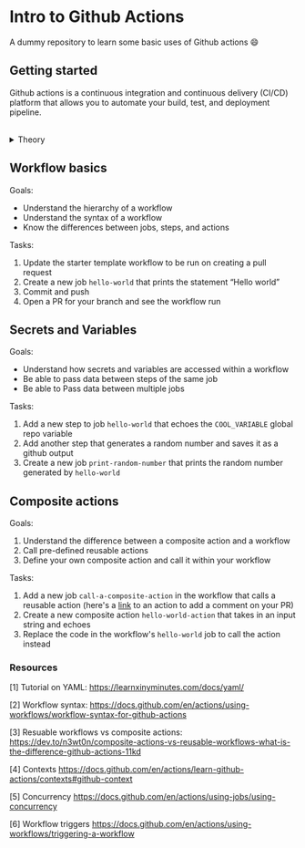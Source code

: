 # Intro to Github Actions

A dummy repository to learn some basic uses of Github actions 😄

## Getting started

Github actions is a continuous integration and continuous delivery (CI/CD) platform that allows you to automate your build, test, and deployment pipeline.
<br>
<br>

<details>
<summary> Theory </summary>
 
### Basic Components
  **Event:** A specfic activity in the repository that triggers a workflow run (eg. creating a pull-request)
  
  **Workflows:** A configurable automated process that will run one or more jobs
  
  **Jobs:** A set of steps in a workflow that is executed on the same runner
  
  **Runner:** A server that runs your workflows when their triggered
  
  **Step:** Smallest component of a workflow, an individual task run within a job
  
  **Actions:** A resuable, custom application that performs tasks required by multiple workflows
  
  In summary, an *event* triggers a *workflow* which contains multiple *jobs* each of which run on independent servers called *runners*. Jobs are made up of *steps* and may contain calling resuable *actions*.
  
  ### How it works
  
  Workflows are stored within `.github/workflows` in all repositories and are defined as YAML files. Composite actions can also be defined under a `.github/actions` directory. Github finds requried workflows within these directories and then based on how each workflow is triggered, executes them. All workflows can be found within the **Actions** tab in the repo. 
  Secrets and env variables per environment are stored in the settings. These can be on an environment, repository, or organization level.

### Communication between jobs and steps

Parts of the workflow can communicate and share data. Github allows communication between steps using outputs generated through `$GITHUB_OUTPUT`. You can also use `$GITHUB_ENV` to save outputs and then access them in a later step using `env.{VARIABLE}` Because jobs run on different runners, comunication between them would require the creation of a dependency between the jobs. If job B requires an input from job A, the 2 jobs would have to run sequentially. By default, jobs run in parallel. This order is specified via a `needs` parameter in a dependent job (here, job B).

### Composite actions vs workflows

As mentioned earlier, actions are individual tasks that you can combine to create jobs and customize your workflow. There are pre-existing actions available on [Github Marketplace](https://github.com/marketplace?type=). However, we can also create our own.

While both workflows and composite actions are reusable, there's a difference between them

|     Workflows      |              Composite Actions               |
| :----------------: | :------------------------------------------: |
|  Can't be nested   |                Can be nested                 |
|  Can use secrets   | Can't use secrets (passed as inputs instead) |
| Can be conditional |      Can't be controlled conditionally       |

For more details, look at [3] in references

### Contexts

Contexts are a way to access information about workflow runs, variables, runner environments, jobs, and steps. Each context is an object that contains properties, which can be strings or other objects. [4]

### Concurrency

Github allows useers to specify a `concurrency` variable that ensures only a single workflow or job is in progress. This is particularly useful in scenarios when we'd want only a single deployment in progress at a time (like for production environments). You can specify the concurrency using the `github` context. [5]

[**Jump to top**](#getting-started)

---

</details>

## Workflow basics

Goals:

- Understand the hierarchy of a workflow
- Understand the syntax of a workflow
- Know the differences between jobs, steps, and actions

Tasks:

1. Update the starter template workflow to be run on creating a pull request
2. Create a new job `hello-world` that prints the statement “Hello world”
3. Commit and push
4. Open a PR for your branch and see the workflow run

## Secrets and Variables

Goals:

- Understand how secrets and variables are accessed within a workflow
- Be able to pass data between steps of the same job
- Be able to Pass data between multiple jobs

Tasks:

1. Add a new step to job `hello-world` that echoes the `COOL_VARIABLE` global repo variable
2. Add another step that generates a random number and saves it as a github output
4. Create a new job `print-random-number` that prints the random number generated by `hello-world` 

## Composite actions

Goals:

1. Understand the difference between a composite action and a workflow
2. Call pre-defined reusable actions
3. Define your own composite action and call it within your workflow

Tasks:

1. Add a new job `call-a-composite-action` in the workflow that calls a reusable action (here's a [link](https://github.com/marketplace/actions/comment-pull-request) to an action to add a comment on your PR)
2. Create a new composite action `hello-world-action` that takes in an input string and echoes 
3. Replace the code in the workflow's `hello-world` job to call the action instead

### Resources

[1] Tutorial on YAML: https://learnxinyminutes.com/docs/yaml/

[2] Workflow syntax: https://docs.github.com/en/actions/using-workflows/workflow-syntax-for-github-actions

[3] Resuable workflows vs composite actions: https://dev.to/n3wt0n/composite-actions-vs-reusable-workflows-what-is-the-difference-github-actions-11kd

[4] Contexts https://docs.github.com/en/actions/learn-github-actions/contexts#github-context

[5] Concurrency https://docs.github.com/en/actions/using-jobs/using-concurrency

[6] Workflow triggers https://docs.github.com/en/actions/using-workflows/triggering-a-workflow
